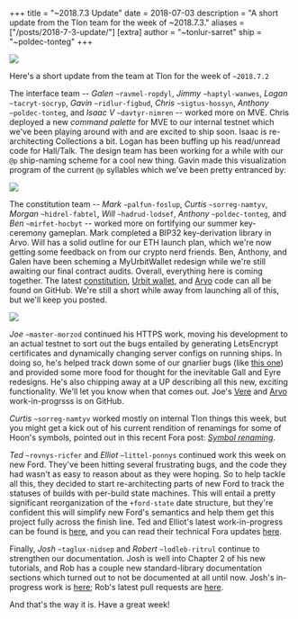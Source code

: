 +++
title = "~2018.7.3 Update"
date = 2018-07-03
description = "A short update from the Tlon team for the week of ~2018.7.3."
aliases = ["/posts/2018-7-3-update/"]
[extra]
author = "~tonlur-sarret"
ship = "~poldec-tonteg"
+++

![](https://media.urbit.org/fora/updates/~2018.7.2-Update-1.jpg)

Here's a short update from the team at Tlon for the week of `~2018.7.2`

The interface team -- *Galen* `~ravmel-ropdyl`, *Jimmy* `~haptyl-wanwes`, *Logan*
`~tacryt-socryp`, *Gavin* `~ridlur-figbud`, *Chris* `~sigtus-hossyn`, *Anthony*
`~poldec-tonteg`, and *Isaac V* `~davtyr-nimren` -- worked more on MVE. Chris
deployed a new _command palette_ for MVE to our internal testnet which we've been
playing around with and are excited to ship soon. Isaac is re-architecting
Collections a bit. Logan has been buffing up his read/unread code for Hall/Talk.
The design team has been working for a while with our `@p` ship-naming scheme
for a cool new thing. Gavin made this visualization program of the current `@p`
syllables which we've been pretty entranced by:

![](https://media.urbit.org/fora/updates/~2018.7.2-Update-2.jpg)

The constitution team -- *Mark* `~palfun-foslup`, *Curtis* `~sorreg-namtyv`,
*Morgan*  `~hidrel-fabtel`, *Will*
`~hadrud-lodsef`, *Anthony* `~poldec-tonteg`, and *Ben* `~mirfet-hocbyt` -- worked more on fortifying our summer
key-ceremony gameplan. Mark completed a BIP32 key-derivation library in Arvo. Will has a solid outline for our ETH launch
plan, which we're now getting some feedback on from our crypto nerd friends. Ben, Anthony, and Galen have been scheming a
MyUrbitWallet redesign while we're still awaiting our final contract audits. Overall, everything here is coming together.
The latest [constitution](https://github.com/urbit/constitution), [Urbit wallet](https://github.com/urbit/etherwallet),
and [Arvo](https://github.com/Fang-/arvo/tree/research-constitution) code can all be found on GitHub. We're still a short
while away from launching all of this, but we'll keep you posted.

![](https://media.urbit.org/fora/updates/~2018.7.2-Update-3.jpg)

*Joe* `~master-morzod` continued his HTTPS work, moving his development to an actual testnet to sort out the bugs
entailed by generating LetsEncrypt certificates and dynamically changing server configs on running ships. In doing so,
he's helped track down some of our gnarlier bugs (like [this one](https://github.com/urbit/arvo/issues/740)) and provided
some more food for thought for the inevitable Gall and Eyre redesigns. He's also chipping away at a UP describing all
this new, exciting functionality. We'll let you know when that comes out. Joe's
[Vere](https://github.com/joemfb/urbit/branches) and [Arvo](https://github.com/joemfb/arvo/branches) work-in-progrsss is
on GitHub.

*Curtis* `~sorreg-namtyv` worked mostly on internal Tlon things this week, but you might get a kick out of his current
rendition of renamings for some of Hoon's symbols, pointed out in this recent Fora post: [_Symbol
renaming_](https://fora.urbit.org/general/posts/~2018.7.2..01.08.03..c4af~/).

*Ted* `~rovnys-ricfer` and *Elliot* `~littel-ponnys` continued work this week on new Ford. They've been hitting several
frustrating bugs, and the code they had wasn't as easy to reason about as they were hoping. So to help tackle all this,
they decided to start re-architecting parts of new Ford to track the statuses of builds with per-build state machines.
This will entail a pretty significant reorganization of the `+ford-state` date structure, but they're confident this will
simplify new Ford's semantics and help them get this project fully across the finish line. Ted and Elliot's latest
work-in-progress can be found is [here](https://github.com/urbit/arvo/branches/all?utf8=%E2%9C%93&query=ford-turbo), and
you can read their technical Fora updates [here](https://fora.urbit.org/proposals/posts/~2018.3.15..04.24.35..a47f~/).

Finally, *Josh* `~taglux-nidsep` and *Robert* `~lodleb-ritrul` continue to strengthen our documentation. Josh is well
into Chapter 2 of his new tutorials, and Rob has a couple new standard-library documentation sections which turned out to
not be documented at all until now. Josh's in-progress work is [here](https://github.com/joshuareagan/doc-drafts); Rob's
latest pull requests are [here](https://github.com/urbit/docs/pulls).

And that's the way it is. Have a great week!

